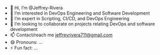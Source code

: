 - 👋 Hi, I’m @Jeffrey-Rivera
- 👀 I’m interested in DevOps Engineering and Software Development
- 🌱 I’m expert in Scripting, CI/CD, and DevOps Engineering
- 💞️ I’m looking to collaborate on projects relating DevOps and software development
- 📫 Contact/reach me jeffreyrivera711@gmail.com
- 😄 Pronouns: ...
- ⚡ Fun fact: ...

<!---
Jeffrey-Rivera/Jeffrey-Rivera is a ✨ special ✨ repository because its `README.md` (this file) appears on your GitHub profile.
You can click the Preview link to take a look at your changes.
--->
